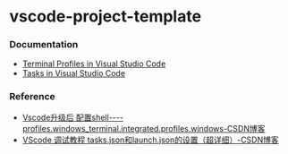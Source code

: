 vscode-project-template
=======================
### Documentation
- [Terminal Profiles in Visual Studio Code](https://code.visualstudio.com/docs/terminal/profiles)
- [Tasks in Visual Studio Code](https://code.visualstudio.com/docs/editor/tasks#_custom-tasks)

### Reference
- [Vscode升级后 配置shell----profiles.windows_terminal.integrated.profiles.windows-CSDN博客](https://blog.csdn.net/qq_38276120/article/details/120202519)
- [VScode 调试教程 tasks.json和launch.json的设置（超详细）-CSDN博客](https://blog.csdn.net/qq_59084325/article/details/125662393)
